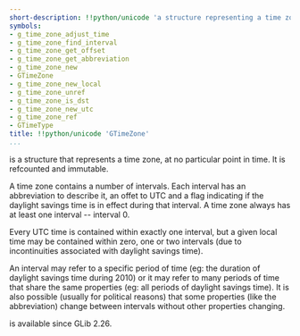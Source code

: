 ```yaml
---
short-description: !!python/unicode 'a structure representing a time zone'
symbols:
- g_time_zone_adjust_time
- g_time_zone_find_interval
- g_time_zone_get_offset
- g_time_zone_get_abbreviation
- g_time_zone_new
- GTimeZone
- g_time_zone_new_local
- g_time_zone_unref
- g_time_zone_is_dst
- g_time_zone_new_utc
- g_time_zone_ref
- GTimeType
title: !!python/unicode 'GTimeZone'
...
```


[](GTimeZone) is a structure that represents a time zone, at no
particular point in time.  It is refcounted and immutable.

A time zone contains a number of intervals.  Each interval has
an abbreviation to describe it, an offet to UTC and a flag indicating
if the daylight savings time is in effect during that interval.  A
time zone always has at least one interval -- interval 0.

Every UTC time is contained within exactly one interval, but a given
local time may be contained within zero, one or two intervals (due to
incontinuities associated with daylight savings time).

An interval may refer to a specific period of time (eg: the duration
of daylight savings time during 2010) or it may refer to many periods
of time that share the same properties (eg: all periods of daylight
savings time).  It is also possible (usually for political reasons)
that some properties (like the abbreviation) change between intervals
without other properties changing.

[](GTimeZone) is available since GLib 2.26.
